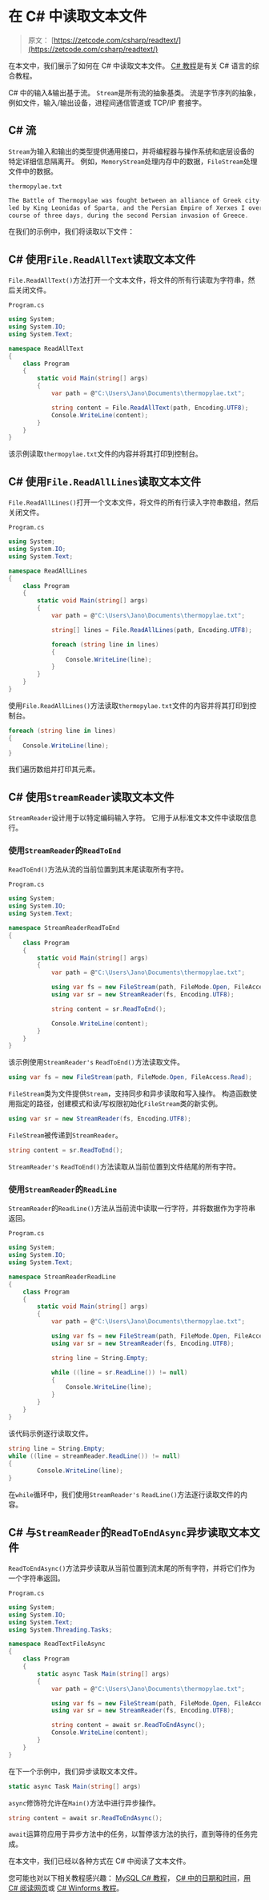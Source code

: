 # 在 C# 中读取文本文件

> 原文： [https://zetcode.com/csharp/readtext/](https://zetcode.com/csharp/readtext/)

在本文中，我们展示了如何在 C# 中读取文本文件。 [C# 教程](http://zetcode.com/lang/csharp/)是有关 C# 语言的综合教程。

C# 中的输入&输出基于流。 `Stream`是所有流的抽象基类。 流是字节序列的抽象，例如文件，输入/输出设备，进程间通信管道或 TCP/IP 套接字。

## C# 流

`Stream`为输入和输出的类型提供通用接口，并将编程器与操作系统和底层设备的特定详细信息隔离开。 例如，`MemoryStream`处理内存中的数据，`FileStream`处理文件中的数据。

`thermopylae.txt`

```cs
The Battle of Thermopylae was fought between an alliance of Greek city-states, 
led by King Leonidas of Sparta, and the Persian Empire of Xerxes I over the 
course of three days, during the second Persian invasion of Greece. 

```

在我们的示例中，我们将读取以下文件：

## C# 使用`File.ReadAllText`读取文本文件

`File.ReadAllText()`方法打开一个文本文件，将文件的所有行读取为字符串，然后关闭文件。

`Program.cs`

```cs
using System;
using System.IO;
using System.Text;

namespace ReadAllText
{
    class Program
    {
        static void Main(string[] args)
        {
            var path = @"C:\Users\Jano\Documents\thermopylae.txt";

            string content = File.ReadAllText(path, Encoding.UTF8);
            Console.WriteLine(content);
        }
    }
}

```

该示例读取`thermopylae.txt`文件的内容并将其打印到控制台。

## C# 使用`File.ReadAllLines`读取文本文件

`File.ReadAllLines()`打开一个文本文件，将文件的所有行读入字符串数组，然后关闭文件。

`Program.cs`

```cs
using System;
using System.IO;
using System.Text;

namespace ReadAllLines
{
    class Program
    {
        static void Main(string[] args)
        {
            var path = @"C:\Users\Jano\Documents\thermopylae.txt";

            string[] lines = File.ReadAllLines(path, Encoding.UTF8);

            foreach (string line in lines)
            {
                Console.WriteLine(line);
            }
        }
    }
}

```

使用`File.ReadAllLines()`方法读取`thermopylae.txt`文件的内容并将其打印到控制台。

```cs
foreach (string line in lines) 
{
    Console.WriteLine(line);
}

```

我们遍历数组并打印其元素。

## C# 使用`StreamReader`读取文本文件

`StreamReader`设计用于以特定编码输入字符。 它用于从标准文本文件中读取信息行。

### 使用`StreamReader`的`ReadToEnd`

`ReadToEnd()`方法从流的当前位置到其末尾读取所有字符。

`Program.cs`

```cs
using System;
using System.IO;
using System.Text;

namespace StreamReaderReadToEnd
{
    class Program
    {
        static void Main(string[] args)
        {
            var path = @"C:\Users\Jano\Documents\thermopylae.txt";

            using var fs = new FileStream(path, FileMode.Open, FileAccess.Read);
            using var sr = new StreamReader(fs, Encoding.UTF8);

            string content = sr.ReadToEnd();

            Console.WriteLine(content);
        }
    }
}

```

该示例使用`StreamReader's` `ReadToEnd()`方法读取文件。

```cs
using var fs = new FileStream(path, FileMode.Open, FileAccess.Read);

```

`FileStream`类为文件提供`Stream`，支持同步和异步读取和写入操作。 构造函数使用指定的路径，创建模式和读/写权限初始化`FileStream`类的新实例。

```cs
using var sr = new StreamReader(fs, Encoding.UTF8);

```

`FileStream`被传递到`StreamReader`。

```cs
string content = sr.ReadToEnd();

```

`StreamReader's` `ReadToEnd()`方法读取从当前位置到文件结尾的所有字符。

### 使用`StreamReader`的`ReadLine`

`StreamReader`的`ReadLine()`方法从当前流中读取一行字符，并将数据作为字符串返回。

`Program.cs`

```cs
using System;
using System.IO;
using System.Text;

namespace StreamReaderReadLine
{
    class Program
    {
        static void Main(string[] args)
        {
            var path = @"C:\Users\Jano\Documents\thermopylae.txt";

            using var fs = new FileStream(path, FileMode.Open, FileAccess.Read);
            using var sr = new StreamReader(fs, Encoding.UTF8);

            string line = String.Empty;

            while ((line = sr.ReadLine()) != null)
            {
                Console.WriteLine(line);
            }
        }
    }
}

```

该代码示例逐行读取文件。

```cs
string line = String.Empty;
while ((line = streamReader.ReadLine()) != null)
{
        Console.WriteLine(line);
}

```

在`while`循环中，我们使用`StreamReader's` `ReadLine()`方法逐行读取文件的内容。

## C# 与`StreamReader`的`ReadToEndAsync`异步读取文本文件

`ReadToEndAsync()`方法异步读取从当前位置到流末尾的所有字符，并将它们作为一个字符串返回。

`Program.cs`

```cs
using System;
using System.IO;
using System.Text;
using System.Threading.Tasks;

namespace ReadTextFileAsync
{
    class Program
    {
        static async Task Main(string[] args)
        {
            var path = @"C:\Users\Jano\Documents\thermopylae.txt";

            using var fs = new FileStream(path, FileMode.Open, FileAccess.Read);
            using var sr = new StreamReader(fs, Encoding.UTF8);

            string content = await sr.ReadToEndAsync();
            Console.WriteLine(content);
        }
    }
}

```

在下一个示例中，我们异步读取文本文件。

```cs
static async Task Main(string[] args)

```

`async`修饰符允许在`Main()`方法中进行异步操作。

```cs
string content = await sr.ReadToEndAsync();

```

`await`运算符应用于异步方法中的任务，以暂停该方法的执行，直到等待的任务完成。

在本文中，我们已经以各种方式在 C# 中阅读了文本文件。

您可能也对以下相关教程感兴趣： [MySQL C# 教程](/db/mysqlcsharptutorial/)， [C# 中的日期和时间](/articles/csharpdatetime/)，[用 C# 阅读网页](/csharp/readwebpage/)或 [C# Winforms 教程](/gui/csharpwinforms/)。